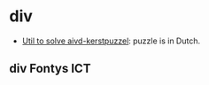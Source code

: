 # div 

+ [Util to solve aivd-kerstpuzzel](https://www.aivd.nl/actueel/nieuws/2020/12/09/aivd-kerstpuzzel-en-juniorkerstpuzzel-2020-gepubliceerd): puzzle is in Dutch. 

## div Fontys ICT
